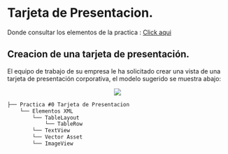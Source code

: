 # Tarjeta de Presentacion.

Donde consultar los elementos de la practica : [Click aqui](https://github.com/josblax/AplicacionesMoviles/tree/main/02_XML)

## Creacion de una tarjeta de presentación. 

El equipo de trabajo de su empresa le ha solicitado crear una vista de una tarjeta de presentación corporativa, el modelo sugerido se muestra abajo:

<p align="center">
<img src="https://github.com/josblax/AplicacionesMoviles/blob/main/Images/tarpres2.png"/>
</p>


```XML
├── Practica #0 Tarjeta de Presentacion
    └── Elementos XML
        └── TableLayout
            └── TableRow
        └── TextView
        └── Vector Asset
        └── ImageView
```
